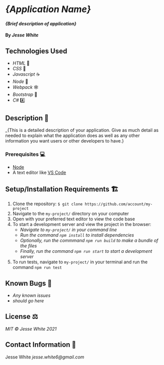 # _{Application Name}_
#### _{Brief description of application}_
#### By _Jesse White_
## Technologies Used
* _HTML_ 📝
* _CSS_ 🎨
* _Javascript_ ☕
* _Node_ 🧭
* _Webpack_ 🕸
* _Bootstrap_ 🥾
* _C#_ #️⃣
## Description 📜
_{This is a detailed description of your application. Give as much detail as needed to explain what the application does as well as any other information you want users or other developers to have.}
### Prerequisites 💻
* [Node](https://nodejs.org/en/)
* A text editor like [VS Code](https://code.visualstudio.com/)
## Setup/Installation Requirements 🏗
1. Clone the repository: `$ git clone https://github.com/account/my-project`
2. Navigate to the `my-project/` directory on your computer
3. Open with your preferred text editor to view the code base
4. To start a development server and view the project in the browser:
    * _Navigate to `my-project/` in your command line_
    * _Run the command `npm install` to install dependencies_
    * _Optionally, run the commmand `npm run build` to make a bundle of the files_
    * _Finally, run the command `npm run start` to start a development server_
5. To run tests, navigate to `my-project/` in your terminal and run the command `npm run test`
## Known Bugs 🐛
* _Any known issues_
* _should go here_
## License ⚖
_MIT © Jesse White 2021_
## Contact Information 🤳
Jesse White _jesse.white6@gmail.com_

<!-- 
1) Test for constructor functionality 
2) Test for value being assigned to contructor for whatever the user inputs. ie input a word and then we will go through that word and compare each letter to the previously created LetterObject tha contains all key value pairs.
3) Test GetAll() this will allow us to loop through the user's input and compare each letter.
4) Test that we are able to compare the value of the GetAll() method to the LetterObject and see if they are comparable.
5) Test if GetAll() method finds a match within the LetterObject, return that letter + the LetterObject value of that match.
Object LetterValues{
A: 1
B: 3
C: 
}








-->

